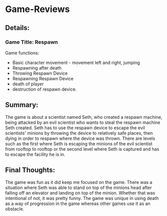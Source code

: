 # Game-Reviews
## Details:
### Game Title: Respawn

Game functions:
- Basic character movement - movement left and right, jumping
- Respawning after death
- Throwing Respawn Device
- Respawning Respawn Device
- death of player
- destruction of respawn device.

## Summary:
The game is about a scientist named Seth, who created a respawn machine, being attacked by an evil scientist who wants to steal the respawn machine Seth created. Seth has to use the respawn device to escape the evil scientists' minions by throwing the device to relatively safe places, then dying in order to respawn where the device was thrown. There are levels such as the first where Seth is escaping the minions  of the evil scientist from rooftop to rooftop or the second level where Seth is captured and has to escape the facility he is in.

## Final Thoughts:
The game was fun as it did keep me focused on the game. There was a situation where Seth was able to stand on top of the minions head after falling off an elevator and landing on top of the minion. Whether that was intentional of not, it was pretty funny. The game was unique in using death as a way of progression in the game whereas other games use it as an obstacle.
